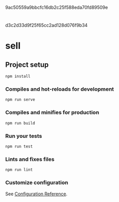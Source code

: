 
9ac50559a9bbcfc16db2c25f588eda70fd89509e

#
d3c2d33d9f25f65cc2ad128d076f9b34
# sell


## Project setup
```
npm install
```

### Compiles and hot-reloads for development
```
npm run serve
```

### Compiles and minifies for production
```
npm run build
```

### Run your tests
```
npm run test
```

### Lints and fixes files
```
npm run lint
```

### Customize configuration
See [Configuration Reference](https://cli.vuejs.org/config/).
